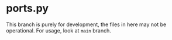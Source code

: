# ports.py

This branch is purely for development, the files in here may not be operational. For usage, look at `main` branch.